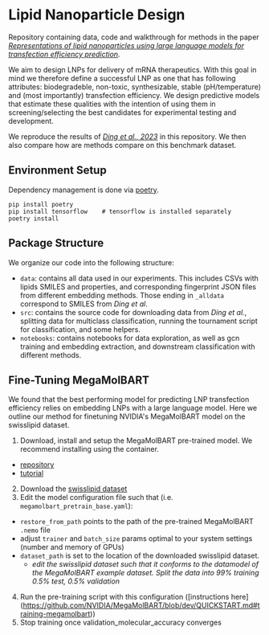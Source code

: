 # Lipid Nanoparticle Design

Repository containing data, code and walkthrough for methods in the paper [*Representations of lipid nanoparticles using large language models for transfection efficiency prediction*](https://academic.oup.com/bioinformatics/advance-article/doi/10.1093/bioinformatics/btae342/7684951).

We aim to design LNPs for delivery of mRNA therapeutics. With this goal in mind we therefore define a successful LNP as one that has following attributes: biodegradeble, non-toxic, synthesizable, stable (pH/temperature) and (most importantly) transfection efficiency.
We design predictive models that estimate these qualities with the intention of using them in screening/selecting the best candidates for experimental testing and development.

We reproduce the results of [*Ding et al., 2023*](https://arxiv.org/abs/2308.01402) in this repository. We then also compare how are methods compare on this benchmark dataset.

## Environment Setup

Dependency management is done via [poetry](https://python-poetry.org/).

```
pip install poetry
pip install tensorflow    # tensorflow is installed separately
poetry install
```

## Package Structure

We organize our code into the following structure:
- `data`: contains all data used in our experiments. This includes CSVs with lipids SMILES and properties, and corresponding fingerprint JSON files from different embedding methods. Those ending in `_alldata` correspond to SMILES from *Ding et al*.
- `src`: contains the source code for downloading data from *Ding et al.*, splitting data for multiclass classification, running the tournament script for classification, and some helpers.
- `notebooks`: contains notebooks for data exploration, as well as gcn training and embedding extraction, and downstream classification with different methods.

## Fine-Tuning MegaMolBART 
We found that the best performing model for predicting LNP transfection efficiency relies on embedding LNPs with a large language model. Here we outline our method for finetuning NVIDIA's MegaMolBART model on the swisslipid dataset.

1. Download, install and setup the MegaMolBART pre-trained model. We recommend installing using the container.
  - [repository](https://github.com/NVIDIA/MegaMolBART)
  - [tutorial](https://docs.nvidia.com/bionemo-framework/0.4.0/notebooks/MMB_GenerativeAI_Inference_with_examples.html) 
2. Download the [swisslipid dataset](https://www.swisslipids.org/)
3. Edit the model configuration file such that (i.e. `megamolbart_pretrain_base.yaml`):
  - `restore_from_path` points to the path of the pre-trained MegaMolBART `.nemo` file
  - adjust `trainer` and `batch_size` params optimal to your system settings (number and memory of GPUs)
  - `dataset_path` is set to the location of the downloaded swisslipid dataset.
    -   *edit the swisslipid dataset such that it conforms to the datamodel of the MegaMolBART example dataset. Split the data into 99% training 0.5% test, 0.5% validation*
4. Run the pre-training script with this configuration ([instructions here] (https://github.com/NVIDIA/MegaMolBART/blob/dev/QUICKSTART.md#training-megamolbart))
5. Stop training once validation_molecular_accuracy converges
  
